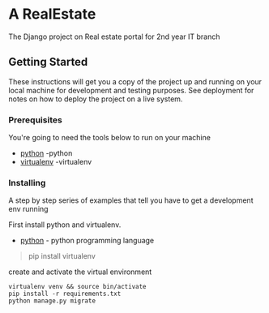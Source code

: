 # A RealEstate
The Django project on Real estate portal for 2nd year IT branch

## Getting Started

These instructions will get you a copy of the project up and running on your local machine for development and testing purposes. See deployment for notes on how to deploy the project on a live system.

### Prerequisites

You're going to need the tools below to run on your machine

* [python](https://www.python.org) -python
* [virtualenv](http://docs.python-guide.org/en/latest/dev/virtualenvs/) -virtualenv

### Installing

A step by step series of examples that tell you have to get a development env running

First install python and virtualenv.

* [python](https://www.python.org/downloads/) - python programming language

> pip install virtualenv

create and activate the virtual environment

```
virtualenv venv && source bin/activate
pip install -r requirements.txt
python manage.py migrate
```
